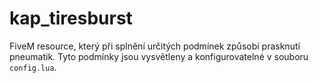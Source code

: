 # kap_tiresburst
FiveM resource, který při splnění určitých podmínek způsobí prasknutí pneumatik. Tyto podmínky jsou vysvětleny a konfigurovatelné v souboru `config.lua`.
